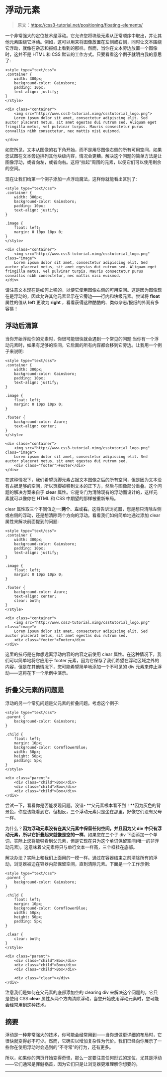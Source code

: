 # 浮动元素

> 原文：<https://css3-tutorial.net/positioning/floating-elements/>

一个非常强大的定位技术是浮动。它允许您将块级元素从正常顺序中取出，并让其他元素围绕它浮动。例如，这可以用来将图像放置在左侧或右侧，同时让文本围绕它浮动，就像在杂志和报纸上看到的那样。然而，当你在文本旁边放置一个图像时，这并不是 HTML 和 CSS 默认的工作方式。只要看看这个例子就明白我的意思了:

```
<style type="text/css">  
.container {  
    width: 300px;  
    background-color: Gainsboro;  
    padding: 10px;  
    text-align: justify;  
}  
</style>  

<div class="container">  
    <img src="http://www.css3-tutorial.nimg/csstutorial_logo.png">  
    Lorem ipsum dolor sit amet, consectetur adipiscing elit. Sed auctor placerat metus, sit amet egestas dui rutrum sed. Aliquam eget fringilla metus, vel pulvinar turpis. Mauris consectetur purus convallis nibh consectetur, nec mattis nisi euismod.  

</div>
```

如您所见，文本从图像的右下角开始，而不是用尽图像右侧的所有可用空间，如果您试图在文本旁边排列其他块级内容，情况会更糟。解决这个问题的简单方法是让图像浮动，或者向左，或者向右。这将“拉起”周围的元素，以便它们可以使用剩余的空间。

现在让我们给第一个例子添加一点浮动魔法，这样你就能看出区别了:

```
<style type="text/css">
.container {
    width: 300px;
    background-color: Gainsboro;
    padding: 10px;
    text-align: justify;
}

.image {
    float: left;
    margin: 0 10px 10px 0;
}
</style>

<div class="container">
    <img src="http://www.css3-tutorial.nimg/csstutorial_logo.png" class="image">
    Lorem ipsum dolor sit amet, consectetur adipiscing elit. Sed auctor placerat metus, sit amet egestas dui rutrum sed. Aliquam eget fringilla metus, vel pulvinar turpis. Mauris consectetur purus convallis nibh consectetur, nec mattis nisi euismod.
</div>
```

请注意文本现在是如何上移的，以便它使用图像右侧的可用空间。这是因为图像现在是浮动的，因此允许其他元素显示在它旁边——行内和块级元素。尝试将 **float** 属性的值从 **left** 更改为 **right** ，看看获得这种酷酷的、类似杂志/报纸的外观有多容易！

<input type="hidden" name="IL_IN_ARTICLE">

## 浮动后清算

当你开始浮动你的元素时，你很可能很快就会遇到一个常见的问题:当你有一个浮动元素时，如果有足够的空间，它后面的所有内容都会移到它旁边。让我用一个例子来说明:

```
<style type="text/css">  
.container {  
    width: 300px;  
    background-color: Gainsboro;  
    padding: 10px;  
    text-align: justify;  
}  

.image {  
    float: left;  
    margin: 0 10px 10px 0;  
}  

.footer {  
    background-color: Azure;  
    text-align: center;  
}  
</style>  

<div class="container">  
    <img src="http://www.css3-tutorial.nimg/csstutorial_logo.png" class="image">  
    Lorem ipsum dolor sit amet, consectetur adipiscing elit. Sed auctor placerat metus, sit amet egestas dui rutrum sed.  
    <div class="footer">Footer</div>  
</div>
```

在这种情况下，我们希望页脚元素占据文本图像之后的所有空间，但是因为文本没有占据足够的空间，所以页脚被移到文本的正下方，然后与图像部分重叠。这个问题的解决方案来自于 **clear** 属性。它是专门为清除现有的浮动而设计的，这样元素就可以像你在 HTML 和 CSS 中期望的那样被重新布局。

clear 属性取三个不同值之一:**两个**、**左**或**右**。这将告诉浏览器，您是想只清除左侧或右侧的浮动，还是想清除两个方向的浮动。看看我们如何简单地通过添加 clear 属性来解决前面提到的问题:

```
<style type="text/css">
.container {
    width: 300px;
    background-color: Gainsboro;
    padding: 10px;
    text-align: justify;
}

.image {
    float: left;
    margin: 0 10px 10px 0;
}

.footer {
    background-color: Azure;
    text-align: center;
    clear: both;
}
</style>

<div class="container">
    <img src="http://www.css3-tutorial.nimg/csstutorial_logo.png" class="image">
    Lorem ipsum dolor sit amet, consectetur adipiscing elit. Sed auctor placerat metus, sit amet egestas dui rutrum sed.
    <div class="footer">Footer</div>
</div>
```

这里的技巧是在你想远离浮动内容的内容之前使用 clear 属性。在这种情况下，我们可以简单地将它应用于 footer 元素，因为它保存了我们希望在浮动区域之外的内容，但是在其他情况下，您可能希望简单地添加一个不可见的 div 元素来停止浮动——这将在下一个示例中演示。

## 折叠父元素的问题是

浮动的另一个常见问题是父元素的折叠问题。考虑这个例子:

```
<style type="text/css">
.parent {
    background-color: Gainsboro;
}

.child {
    float: left;
    margin: 10px;
    background-color: CornflowerBlue;
    width: 50px;
    height: 50px;
    padding: 5px;
}
</style>

<div class="parent">
    <div class="child">Box</div>
    <div class="child">Box</div>
    <div class="child">Box</div>
</div>
```

尝试一下，看看你是否能发现问题。没错- **父元素根本看不到！**因为灰色的背景色，你应该能看到它，但相反，三个浮动元素只是坐在那里，好像它们没有父母一样。

为什么？**因为浮动元素没有在其父元素中保留任何空间，并且因为父 div 中只有浮动元素，所以它折叠起来就像是空的一样**。如果您在三个子 div 下面添加一个单词，实际上您将能够看到父元素，但是它现在只为这个单词保留空间(唯一的非浮动元素)，这意味着父元素将只与单行文本一样高，三个框挂在底部。

解决办法？实际上和我们上面用的一模一样。通过在容器结束之前清除所有的浮动，浏览器被迫在容器内部保留空间，直到清除元素。下面是一个工作示例:

```
<style type="text/css">
.parent {
    background-color: Gainsboro;
}

.child {
    float: left;
    margin: 10px;
    background-color: CornflowerBlue;
    width: 50px;
    height: 50px;
    padding: 5px;
}

.clear {
    clear: both;
}
</style>

<div class="parent">
    <div class="child">Box</div>
    <div class="child">Box</div>
    <div class="child">Box</div>

    <div class="clear"></div>
</div>
```

注意我们是如何在父元素的底部添加空的 clearing div 来解决这个问题的。它只是使用 CSS **clear** 属性从两个方向清除浮动，当您开始使用浮动元素时，您可能会经常用到这种技术。

## 摘要

浮动是一种非常强大的技术，你可能会经常用到——当你想做更详细的布局时，它很快就变得必不可少。然而，它确实以增加复杂性为代价。我们已经向你展示了一些你在使用浮动时会遇到的“不寻常”的行为，还有更多。

所以，如果你的网页开始变得奇怪，那么一定要注意任何形式的定位，尤其是浮动——它们通常是罪魁祸首，因为它们只是让浏览器更难理解你想要的。

* * *